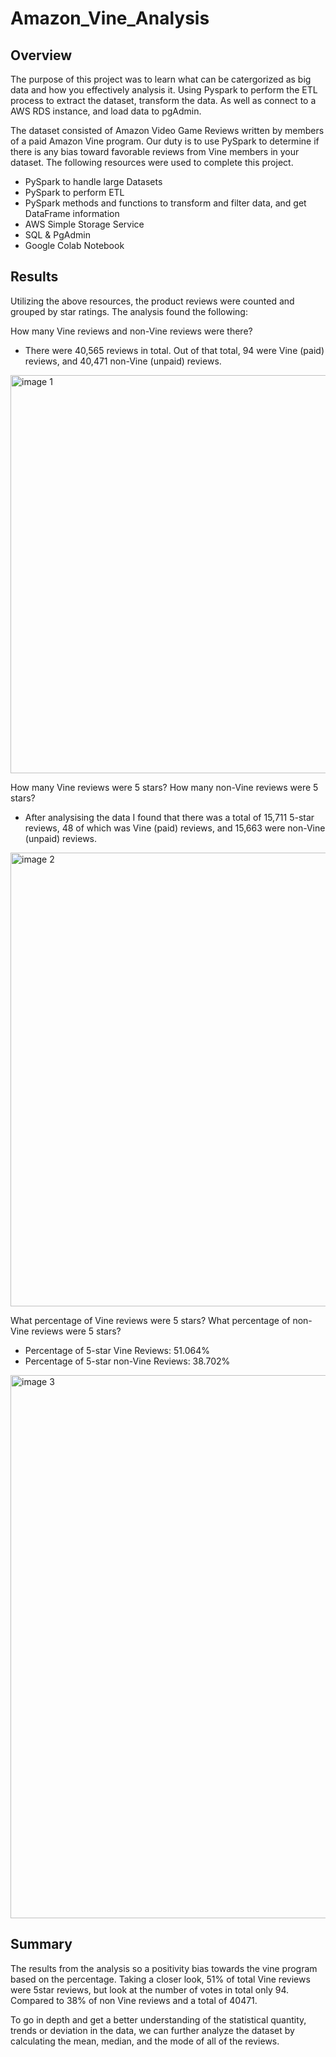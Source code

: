 # Amazon_Vine_Analysis


## Overview

The purpose of this project was to learn what can be catergorized as big data and how you effectively analysis it. Using Pyspark to perform the ETL process to extract the dataset, transform the data. As well as connect to a AWS RDS instance, and load data to pgAdmin.

The dataset consisted of Amazon Video Game Reviews written by members of a paid Amazon Vine program. Our duty is to use PySpark to determine if there is any bias toward favorable reviews from Vine members in your dataset. The following resources were used to complete this project.

   * PySpark to handle large Datasets
   * PySpark to perform ETL
   * PySpark methods and functions to transform and filter data, and get DataFrame information
   * AWS Simple Storage Service
   * SQL & PgAdmin
   * Google Colab Notebook


## Results

Utilizing the above resources, the product reviews were counted and grouped by star ratings. The analysis found the following:

How many Vine reviews and non-Vine reviews were there?

   * There were 40,565 reviews in total. Out of that total, 94 were Vine (paid) reviews, and 40,471 non-Vine (unpaid) reviews.


<img width="637" alt="image 1" src="https://user-images.githubusercontent.com/90155651/198793429-aadf8cf7-ddda-4bf2-a35e-3162a0426df6.png">


How many Vine reviews were 5 stars? How many non-Vine reviews were 5 stars?

   * After analysising the data I found that there was a total of 15,711 5-star reviews, 48 of which was Vine (paid) reviews, and 15,663 were non-Vine (unpaid) reviews.

<img width="726" alt="image 2" src="https://user-images.githubusercontent.com/90155651/198798533-3fe502f5-d962-4a59-9a1d-ae738e569fad.png">


What percentage of Vine reviews were 5 stars? What percentage of non-Vine reviews were 5 stars?

  * Percentage of 5-star Vine Reviews: 51.064%
  * Percentage of 5-star non-Vine Reviews: 38.702%

<img width="869" alt="image 3" src="https://user-images.githubusercontent.com/90155651/198801773-0d4fdf3a-0e94-454c-a0a7-cb94c96cbe8b.png">


## Summary

The results from the analysis so a positivity bias towards the vine program based on the percentage. Taking a closer look, 51% of total Vine reviews were 5star reviews, but look at the number of votes in total only 94. Compared to 38% of non Vine reviews and a total of 40471.

To go in depth and get a better understanding of the statistical quantity, trends or deviation in the data, we can further analyze the dataset by calculating the mean, median, and the mode of all of the reviews.
